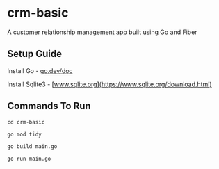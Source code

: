 # crm-basic

A customer relationship management app built using Go and Fiber


## Setup Guide

Install Go - [go.dev/doc](https://go.dev/doc/install)

Install Sqlite3 - [www.sqlite.org](https://www.sqlite.org/download.html)


## Commands To Run

`cd crm-basic`

`go mod tidy`

`go build main.go`

`go run main.go`